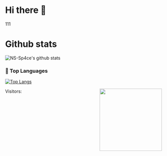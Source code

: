 # Hi there 👋



111

# Github stats

![NS-Sp4ce's github stats](https://github-readme-stats.vercel.app/api?username=heikanet&show_icons=true&theme=buefy)

### 🔱 Top Languages

[![Top Langs](https://github-readme-stats.vercel.app/api/top-langs/?username=heikanet&hide=css,html&layout=compact)](https://github-readme-stats.vercel.app/api/top-langs/?username=heikanet&hide=css,html&layout=compact)

Visitors: <img align='right' src="https://profile-counter.glitch.me/heikanet/count.svg" width="200">

